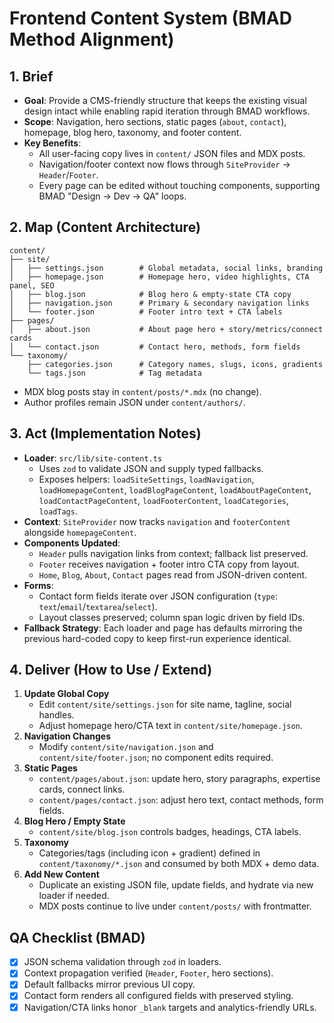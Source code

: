 # Frontend Content System (BMAD Method Alignment)

## 1. Brief
- **Goal**: Provide a CMS-friendly structure that keeps the existing visual design intact while enabling rapid iteration through BMAD workflows.
- **Scope**: Navigation, hero sections, static pages (`about`, `contact`), homepage, blog hero, taxonomy, and footer content.
- **Key Benefits**:
  - All user-facing copy lives in `content/` JSON files and MDX posts.
  - Navigation/footer context now flows through `SiteProvider` → `Header`/`Footer`.
  - Every page can be edited without touching components, supporting BMAD "Design → Dev → QA" loops.

## 2. Map (Content Architecture)
```
content/
├── site/
│   ├── settings.json        # Global metadata, social links, branding
│   ├── homepage.json        # Homepage hero, video highlights, CTA panel, SEO
│   ├── blog.json            # Blog hero & empty-state CTA copy
│   ├── navigation.json      # Primary & secondary navigation links
│   └── footer.json          # Footer intro text + CTA labels
├── pages/
│   ├── about.json           # About page hero + story/metrics/connect cards
│   └── contact.json         # Contact hero, methods, form fields
└── taxonomy/
    ├── categories.json      # Category names, slugs, icons, gradients
    └── tags.json            # Tag metadata
```
- MDX blog posts stay in `content/posts/*.mdx` (no change).
- Author profiles remain JSON under `content/authors/`.

## 3. Act (Implementation Notes)
- **Loader**: `src/lib/site-content.ts`
  - Uses `zod` to validate JSON and supply typed fallbacks.
  - Exposes helpers: `loadSiteSettings`, `loadNavigation`, `loadHomepageContent`, `loadBlogPageContent`, `loadAboutPageContent`, `loadContactPageContent`, `loadFooterContent`, `loadCategories`, `loadTags`.
- **Context**: `SiteProvider` now tracks `navigation` and `footerContent` alongside `homepageContent`.
- **Components Updated**:
  - `Header` pulls navigation links from context; fallback list preserved.
  - `Footer` receives navigation + footer intro CTA copy from layout.
  - `Home`, `Blog`, `About`, `Contact` pages read from JSON-driven content.
- **Forms**:
  - Contact form fields iterate over JSON configuration (`type`: `text`/`email`/`textarea`/`select`).
  - Layout classes preserved; column span logic driven by field IDs.
- **Fallback Strategy**: Each loader and page has defaults mirroring the previous hard-coded copy to keep first-run experience identical.

## 4. Deliver (How to Use / Extend)
1. **Update Global Copy**
   - Edit `content/site/settings.json` for site name, tagline, social handles.
   - Adjust homepage hero/CTA text in `content/site/homepage.json`.
2. **Navigation Changes**
   - Modify `content/site/navigation.json` and `content/site/footer.json`; no component edits required.
3. **Static Pages**
   - `content/pages/about.json`: update hero, story paragraphs, expertise cards, connect links.
   - `content/pages/contact.json`: adjust hero text, contact methods, form fields.
4. **Blog Hero / Empty State**
   - `content/site/blog.json` controls badges, headings, CTA labels.
5. **Taxonomy**
   - Categories/tags (including icon + gradient) defined in `content/taxonomy/*.json` and consumed by both MDX + demo data.
6. **Add New Content**
   - Duplicate an existing JSON file, update fields, and hydrate via new loader if needed.
   - MDX posts continue to live under `content/posts/` with frontmatter.

## QA Checklist (BMAD)
- [x] JSON schema validation through `zod` in loaders.
- [x] Context propagation verified (`Header`, `Footer`, hero sections).
- [x] Default fallbacks mirror previous UI copy.
- [x] Contact form renders all configured fields with preserved styling.
- [x] Navigation/CTA links honor `_blank` targets and analytics-friendly URLs.
